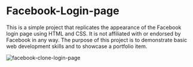 # Facebook-Login-page

This is a simple project that replicates the appearance of the Facebook login page using HTML and CSS. It is not affiliated with or endorsed by Facebook in any way. The purpose of this project is to demonstrate basic web development skills and to showcase a portfolio item.

![facebook-clone-login-page](https://github.com/mashroofmashru/Facebook-Login-page/assets/136979239/58f91454-00a6-4fac-842e-e03384e00a0c)
